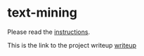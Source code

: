 # text-mining

Please read the [instructions](instructions.md).

This is the link to the project writeup [writeup](Project_reflection.md)